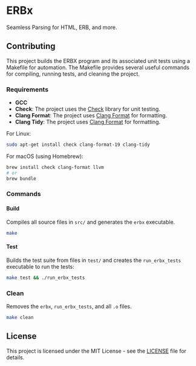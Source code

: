 # ERBx

Seamless Parsing for HTML, ERB, and more.

## Contributing

This project builds the ERBX program and its associated unit tests using a Makefile for automation. The Makefile provides several useful commands for compiling, running tests, and cleaning the project.

### Requirements

- **GCC**
- **Check**: The project uses the [Check](https://libcheck.github.io/check/) library for unit testing.
- **Clang Format**: The project uses [Clang Format](https://clang.llvm.org/docs/ClangFormat.html) for formatting.
- **Clang Tidy**: The project uses [Clang Format](https://clang.llvm.org/docs/ClangFormat.html) for formatting.

For Linux:
```bash
sudo apt-get install check clang-format-19 clang-tidy
```

For macOS (using Homebrew):
```bash
brew install check clang-format llvm
# or
brew bundle
```

### Commands

#### Build

Compiles all source files in `src/` and generates the `erbx` executable.

```bash
make
```

#### Test

Builds the test suite from files in `test/` and creates the `run_erbx_tests` executable to run the tests:

```bash
make test && ./run_erbx_tests
```

### Clean

Removes the `erbx`, `run_erbx_tests`, and all `.o` files.

```bash
make clean
```

## License

This project is licensed under the MIT License - see the [LICENSE](LICENSE.txt) file for details.
